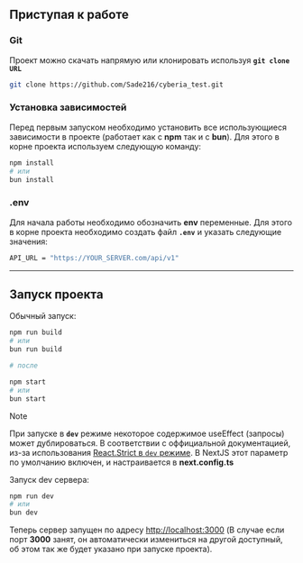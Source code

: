 ## Приступая к работе

### Git

Проект можно скачать напрямую или клонировать используя <code>**git clone URL**</code>

```bash
git clone https://github.com/Sade216/cyberia_test.git
```

### Установка зависимостей

Перед первым запуском необходимо установить все использующиеся зависимости в проекте (работает как с **npm** так и с **bun**). Для этого в корне проекта используем следующую команду:

```bash
npm install
# или
bun install
```

### .env

Для начала работы необходимо обозначить **env** переменные. Для этого в корне проекта необходимо создать файл <code>**.env**</code> и указать следующие значения:

```bash
API_URL = "https://YOUR_SERVER.com/api/v1"
```

***

## Запуск проекта

Обычный запуск:

```bash
npm run build
# или
bun run build

# после

npm start
# или
bun start
```

> [!NOTE]  
> При запуске в **`dev`** режиме некоторое содержимое useEffect (запросы) может дублироваться. В соответствии с оффициальной документацией, из-за использования [React.Strict в `dev` режиме](https://react.dev/reference/react/StrictMode#fixing-bugs-found-by-double-rendering-in-development). В NextJS этот параметр по умолчанию включен, и настраивается в **next.config.ts**

Запуск dev сервера:

```bash
npm run dev
# или
bun dev
```

Теперь сервер запущен по адресу [http://localhost:3000](http://localhost:3000) (В случае если порт **3000** занят, он автоматически измениться на другой доступный, об этом так же будет указано при запуске проекта).
